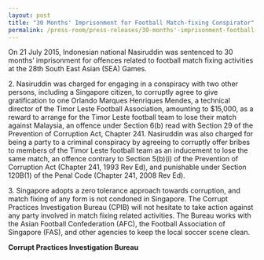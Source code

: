 ```yaml
---
layout: post
title: "30 Months' Imprisonment for Football Match-fixing Conspirator"
permalink: /press-room/press-releases/30-months'-imprisonment-football-match-fixing-conspirator/
---
```


On 21 July 2015, Indonesian national Nasiruddin was sentenced to 30 months’ imprisonment for offences related to football match fixing activities at the 28th South East Asian (SEA) Games.

2\. Nasiruddin was charged for engaging in a conspiracy with two other persons, including a Singapore citizen, to corruptly agree to give gratification to one Orlando Marques Henriques Mendes, a technical director of the Timor Leste Football Association, amounting to $15,000, as a reward to arrange for the Timor Leste football team to lose their match against Malaysia, an offence under Section 6(b) read with Section 29 of the Prevention of Corruption Act, Chapter 241. Nasiruddin was also charged for being a party to a criminal conspiracy by agreeing to corruptly offer bribes to members of the Timor Leste football team as an inducement to lose the same match, an offence contrary to Section 5(b)(i) of the Prevention of Corruption Act (Chapter 241, 1993 Rev Ed), and punishable under Section 120B(1) of the Penal Code (Chapter 241, 2008 Rev Ed).

3\. Singapore adopts a zero tolerance approach towards corruption, and match fixing of any form is not condoned in Singapore. The Corrupt Practices Investigation Bureau (CPIB) will not hesitate to take action against any party involved in match fixing related activities. The Bureau works with the Asian Football Confederation (AFC), the Football Association of Singapore (FAS), and other agencies to keep the local soccer scene clean.

**Corrupt Practices Investigation Bureau**
